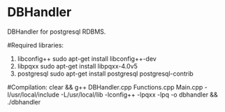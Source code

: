 # DBHandler
DBHandler for postgresql RDBMS.

#Required libraries:
1) libconfig++
    sudo apt-get install libconfig++-dev
2) libpqxx
    sudo apt-get install libpqxx-4.0v5
3) postgresql
    sudo apt-get install postgresql postgresql-contrib

#Compilation:
    clear && g++ DBHandler.cpp Functions.cpp Main.cpp -I/usr/local/include -L/usr/local/lib -lconfig++ -lpqxx -lpq -o dbhandler && ./dbhandler    
